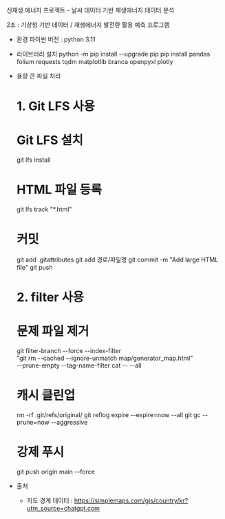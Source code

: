 신재생 에너지 프로젝트 - 날씨 데이터 기반 재생에너지 데이터 분석

2조 : 기상청 기반 데이터 / 재생에너지 발전량 활용 예측 프로그램

* 환경
  파이썬 버전 : python 3.11
  
* 라이브러리 설치
  python -m pip install --upgrade pip
  pip install pandas folium requests tqdm matplotlib branca openpyxl plotly

* 용량 큰 파일 처리

  # 1. Git LFS 사용
  # Git LFS 설치
  git lfs install

  # HTML 파일 등록
  git lfs track "*.html"

  # 커밋
  git add .gitattributes
  git add 경로/파일명
  git commit -m "Add large HTML file"
  git push

  # 2. filter 사용
  # 문제 파일 제거
  git filter-branch --force --index-filter \
  "git rm --cached --ignore-unmatch map/generator_map.html" \
  --prune-empty --tag-name-filter cat -- --all

  # 캐시 클린업
  rm -rf .git/refs/original/
  git reflog expire --expire=now --all
  git gc --prune=now --aggressive

  # 강제 푸시
  git push origin main --force

* 출처
  - 지도 경계 데이터 : https://simplemaps.com/gis/country/kr?utm_source=chatgpt.com
